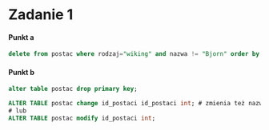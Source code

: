 # Zadanie 1
#### Punkt a
```sql
delete from postac where rodzaj="wiking" and nazwa != "Bjorn" order by data_ur asc limit 2;
```
#### Punkt b
```sql
alter table postac drop primary key;

ALTER TABLE postac change id_postaci id_postaci int; # zmienia też nazwę
# lub
ALTER TABLE postac modify id_postaci int;

```
